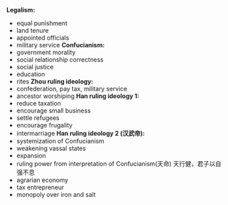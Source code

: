 **Legalism:**
- equal punishment
- land tenure
- appointed officials
- military service
**Confucianism:**
- government morality
- social relationship correctness
- social justice
- education
- rites
**Zhou ruling ideology:**
- confederation, pay tax, military service
- ancestor worshiping
**Han ruling ideology 1:**
- reduce taxation
- encourage small business
- settle refugees
- encourage frugality
- intermarriage 
**Han ruling ideology 2 (汉武帝):**
- systemization of Confucianism
- weakening vassal states
- expansion
- ruling power from interpretation of Confucianism(天命) 天行健，君子以自强不息
- agrarian economy
- tax entrepreneur
- monopoly over iron and salt


